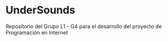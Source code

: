 # UnderSounds
Repositorio del Grupo L1 - G4 para el desarrollo del proyecto de Programación en Internet
